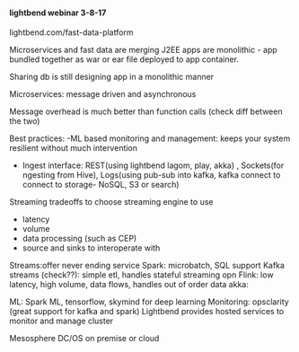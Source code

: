 #### lightbend webinar 3-8-17
lightbend.com/fast-data-platform

Microservices and fast data are merging 
J2EE apps are monolithic - app bundled together as war or ear file deployed to app container. 

Sharing db is still designing app in a monolithic manner

Microservices: message driven and asynchronous

Message overhead is much better than function calls
(check diff between the two)

Best practices:
-ML based monitoring and management: keeps your system resilient without much intervention
- Ingest interface: REST(using lightbend lagom, play, akka) , Sockets(for ngesting from Hive), Logs(using pub-sub into kafka, kafka connect to connect to storage- NoSQL, S3 or search)

Streaming tradeoffs to choose streaming engine to use
 - latency
 - volume
 - data processing (such as CEP)
 - source and sinks to interoperate with

Streams:offer never ending service
  Spark: microbatch, SQL support
  Kafka streams (check??): simple etl, handles stateful streaming opn
  Flink: low latency, high volume, data flows, handles out of order data
  akka: 

ML:
    Spark ML, tensorflow, skymind for deep learning 
Monitoring:
    opsclarity (great support for kafka and spark)
    Lightbend provides hosted services to monitor and manage cluster

Mesosphere DC/OS on premise or cloud

 


















